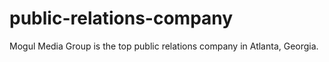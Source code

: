 public-relations-company
========================

Mogul Media Group is the top public relations company in Atlanta, Georgia.